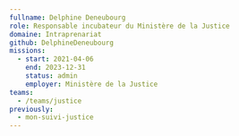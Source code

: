 ```yaml
---
fullname: Delphine Deneubourg
role: Responsable incubateur du Ministère de la Justice
domaine: Intraprenariat
github: DelphineDeneubourg
missions:
  - start: 2021-04-06
    end: 2023-12-31
    status: admin
    employer: Ministère de la Justice
teams:
  - /teams/justice
previously:
  - mon-suivi-justice
---
```


